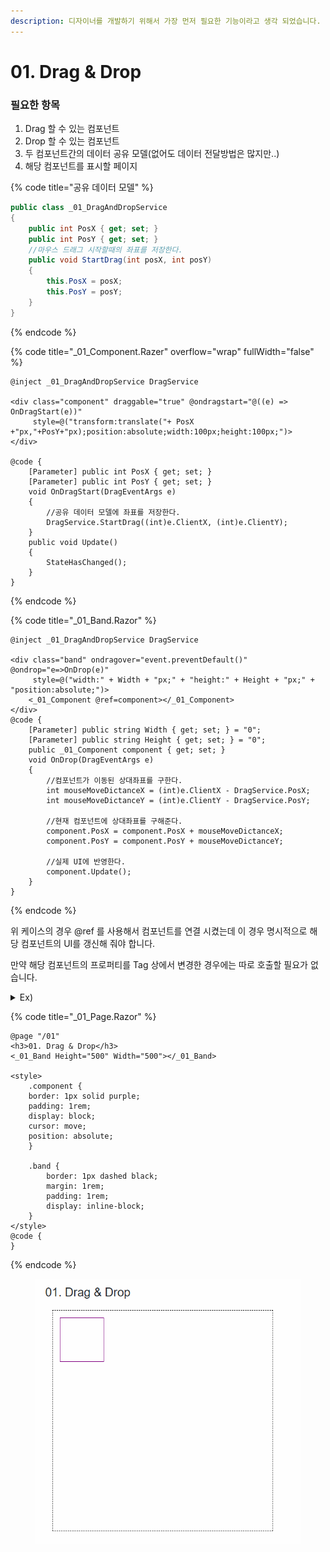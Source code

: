 ```yaml
---
description: 디자이너를 개발하기 위해서 가장 먼저 필요한 기능이라고 생각 되었습니다.
---
```


# 01. Drag & Drop

### 필요한 항목

1. Drag 할 수 있는 컴포넌트
2. Drop 할 수 있는 컴포넌트
3. 두 컴포넌트간의 데이터 공유 모델(없어도 데이터 전달방법은 많지만..)
4. 해당 컴포넌트를 표시할 페이지



{% code title="공유 데이터 모델" %}
```csharp
public class _01_DragAndDropService
{
    public int PosX { get; set; }
    public int PosY { get; set; }
    //마우스 드래그 시작할때의 좌표를 저장한다. 
    public void StartDrag(int posX, int posY)
    {
        this.PosX = posX;
        this.PosY = posY;
    }
}
```
{% endcode %}

{% code title="_01_Component.Razer" overflow="wrap" fullWidth="false" %}
```cshtml
@inject _01_DragAndDropService DragService

<div class="component" draggable="true" @ondragstart="@((e) => OnDragStart(e))"
     style=@("transform:translate("+ PosX +"px,"+PosY+"px);position:absolute;width:100px;height:100px;")>
</div>

@code {
    [Parameter] public int PosX { get; set; }
    [Parameter] public int PosY { get; set; }
    void OnDragStart(DragEventArgs e)
    {
        //공유 데이터 모델에 좌표를 저장한다. 
        DragService.StartDrag((int)e.ClientX, (int)e.ClientY);
    }
    public void Update()
    {
        StateHasChanged();
    }
}
```
{% endcode %}

{% code title="_01_Band.Razor" %}
```cshtml
@inject _01_DragAndDropService DragService

<div class="band" ondragover="event.preventDefault()" @ondrop="e=>OnDrop(e)"
     style=@("width:" + Width + "px;" + "height:" + Height + "px;" + "position:absolute;")>
    <_01_Component @ref=component></_01_Component>
</div>
@code {
    [Parameter] public string Width { get; set; } = "0";
    [Parameter] public string Height { get; set; } = "0";
    public _01_Component component { get; set; }
    void OnDrop(DragEventArgs e)
    {
        //컴포넌트가 이동된 상대좌표를 구한다. 
        int mouseMoveDictanceX = (int)e.ClientX - DragService.PosX;
        int mouseMoveDictanceY = (int)e.ClientY - DragService.PosY;
        
        //현재 컴포넌트에 상대좌표를 구해준다. 
        component.PosX = component.PosX + mouseMoveDictanceX;
        component.PosY = component.PosY + mouseMoveDictanceY;

        //실제 UI에 반영한다. 
        component.Update();
    }
}
```
{% endcode %}

위 케이스의 경우 @ref 를 사용해서 컴포넌트를 연결 시켰는데 이 경우 명시적으로 해당 컴포넌트의 UI를 갱신해 줘야 합니다.&#x20;

만약 해당 컴포넌트의 프로퍼티를 Tag 상에서 변경한 경우에는 따로 호출할 필요가 없습니다.

<details>

<summary>Ex)</summary>

```cshtml
<_01_Component @ref=component PosX="posX" PosY="posY"></_01_Component>

@code
{
    int posX = 0;
    int posY = 0;
    void OnDrop(DragEventArgs e)
    {
        int mouseMoveDictanceX = (int)e.ClientX - DragService.PosX;
        int mouseMoveDictanceY = (int)e.ClientY - DragService.PosY;

        posX = component.PosX + mouseMoveDictanceX;
        posY = component.PosY + mouseMoveDictanceY;
    }
}
```

</details>

{% code title="_01_Page.Razor" %}
```cshtml
@page "/01"
<h3>01. Drag & Drop</h3>
<_01_Band Height="500" Width="500"></_01_Band>

<style>
    .component {
    border: 1px solid purple;
    padding: 1rem;
    display: block;
    cursor: move;
    position: absolute;
    }

    .band {
        border: 1px dashed black;
        margin: 1rem;
        padding: 1rem;
        display: inline-block;
    }
</style>
@code {
}
```
{% endcode %}

<figure><img src="../../.gitbook/assets/01DragNDrop.gif" alt=""><figcaption></figcaption></figure>

